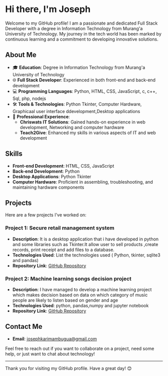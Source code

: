 # Hi there, I'm Joseph 

Welcome to my GitHub profile! I am a passionate and dedicated Full Stack Developer with a degree in Information Technology from Murang'a University of Technology. My journey in the tech world has been marked by continuous learning and a commitment to developing innovative solutions.

## About Me

- 🎓 **Education**: Degree in Information Technology from Murang'a University of Technology
- 🌐 **Full Stack Developer**: Experienced in both front-end and back-end development
- 💻 **Programming Languages**: Python, HTML, CSS, JavaScript, c, c++, Sql, php, nodejs
- 🛠️ **Tools & Technologies**: Python Tkinter, Computer Hardware, Graphicaal user interface ddevelopment,Desktop applications
- 🏢 **Professional Experience**:
  - **Chriswats IT Solutions**: Gained hands-on experience in web development, Networking and computer hardware
  - **Teach2Give**: Enhanced my skills in various aspects of IT and web development

## Skills

- **Front-end Development**: HTML, CSS, JavaScript
- **Back-end Development**: Python
- **Desktop Applications**: Python Tkinter
- **Computer Hardware**: Proficient in assembling, troubleshooting, and maintaining hardware components

## Projects

Here are a few projects I've worked on:

### Project 1: Secure retail management system
- **Description**: It is a desktop application that i have developed in python and some libraries such
  as Tkinter.It allow user to sell products ,create records, print receipt and add files to a database.
- **Technologies Used**: List the technologies used ( Python, tkinter, sqlite3 and pandas)
- **Repository Link**: [GitHub Repository](https://github.com/Joseh254/PYTHON_TKINTER/tree/main/SECURE%20RETAIL%20MNGT%20SYSTEM)

### Project 2: Machine learning songs decision project
- **Description**: I have managed to develop a machine learning project which makes decision based on data on which category of music people are likely to listen based on gender and age
- **Technologies Used**: python, pandas,numpy and jupyter notebook
- **Repository Link**: [GitHub Repository](https://github.com/Joseh254/MACHINE_LEARNING)

## Contact Me

- **Email**: [josephkarimambugua@gmail.com](mailto:josephkarimambugua@gmail.com)


Feel free to reach out if you want to collaborate on a project, need some help, or just want to chat about technology!

---

Thank you for visiting my GitHub profile. Have a great day! 😊
